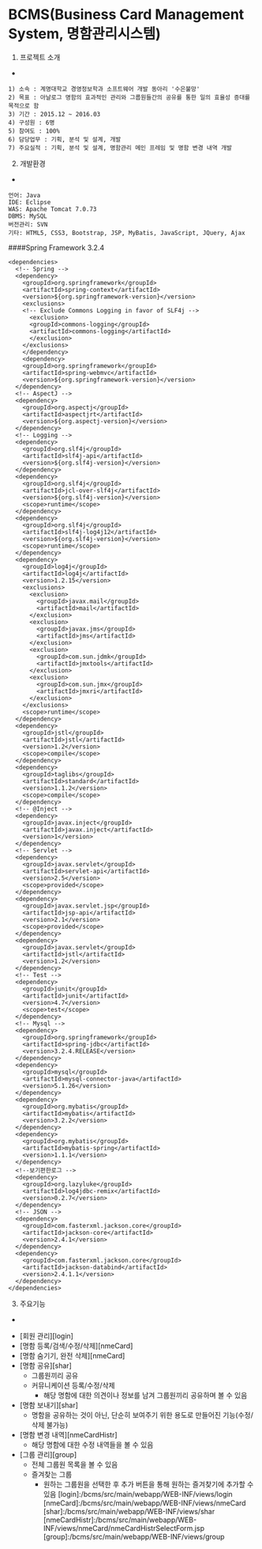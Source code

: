 BCMS(Business Card Management System, 명함관리시스템)
=

1. 프로젝트 소개
-

```
1) 소속 : 계명대학교 경영정보학과 소프트웨어 개발 동아리 '수은불망'
2) 목표 : 아날로그 명함의 효과적인 관리와 그룹원들간의 공유를 통한 일의 효율성 증대를 목적으로 함
3) 기간 : 2015.12 ~ 2016.03
4) 구성원 : 6명
5) 참여도 : 100%
6) 담당업무 : 기획, 분석 및 설계, 개발
7) 주요실적 : 기획, 분석 및 설계, 명함관리 메인 프레임 및 명함 변경 내역 개발
```

2. 개발환경
-

```
언어: Java
IDE: Eclipse
WAS: Apache Tomcat 7.0.73
DBMS: MySQL
버전관리: SVN
기타: HTML5, CSS3, Bootstrap, JSP, MyBatis, JavaScript, JQuery, Ajax
```
####Spring Framework 3.2.4
```
<dependencies>
  <!-- Spring -->
  <dependency>
    <groupId>org.springframework</groupId>
    <artifactId>spring-context</artifactId>
    <version>${org.springframework-version}</version>
    <exclusions>
    <!-- Exclude Commons Logging in favor of SLF4j -->
      <exclusion>
      <groupId>commons-logging</groupId>
      <artifactId>commons-logging</artifactId>
      </exclusion>
    </exclusions>
	</dependency>
	<dependency>
    <groupId>org.springframework</groupId>
    <artifactId>spring-webmvc</artifactId>
    <version>${org.springframework-version}</version>
  </dependency>				
  <!-- AspectJ -->
  <dependency>
    <groupId>org.aspectj</groupId>
    <artifactId>aspectjrt</artifactId>
    <version>${org.aspectj-version}</version>
  </dependency>			
  <!-- Logging -->
  <dependency>
    <groupId>org.slf4j</groupId>
    <artifactId>slf4j-api</artifactId>
    <version>${org.slf4j-version}</version>
  </dependency>
  <dependency>
    <groupId>org.slf4j</groupId>
    <artifactId>jcl-over-slf4j</artifactId>
    <version>${org.slf4j-version}</version>
    <scope>runtime</scope>
  </dependency>
  <dependency>
    <groupId>org.slf4j</groupId>
    <artifactId>slf4j-log4j12</artifactId>
    <version>${org.slf4j-version}</version>
    <scope>runtime</scope>
  </dependency>
  <dependency>
    <groupId>log4j</groupId>
    <artifactId>log4j</artifactId>
    <version>1.2.15</version>
    <exclusions>
      <exclusion>
        <groupId>javax.mail</groupId>
        <artifactId>mail</artifactId>
      </exclusion>
      <exclusion>
        <groupId>javax.jms</groupId>
        <artifactId>jms</artifactId>
      </exclusion>
      <exclusion>
        <groupId>com.sun.jdmk</groupId>
        <artifactId>jmxtools</artifactId>
      </exclusion>
      <exclusion>
        <groupId>com.sun.jmx</groupId>
        <artifactId>jmxri</artifactId>
      </exclusion>
    </exclusions>
    <scope>runtime</scope>
  </dependency>		
  <dependency>
    <groupId>jstl</groupId>
    <artifactId>jstl</artifactId>
    <version>1.2</version>
    <scope>compile</scope>
  </dependency>
  <dependency>
    <groupId>taglibs</groupId>
    <artifactId>standard</artifactId>
    <version>1.1.2</version>
    <scope>compile</scope>
  </dependency>
  <!-- @Inject -->
  <dependency>
    <groupId>javax.inject</groupId>
    <artifactId>javax.inject</artifactId>
    <version>1</version>
  </dependency>				
  <!-- Servlet -->
  <dependency>
    <groupId>javax.servlet</groupId>
    <artifactId>servlet-api</artifactId>
    <version>2.5</version>
    <scope>provided</scope>
  </dependency>
  <dependency>
    <groupId>javax.servlet.jsp</groupId>
    <artifactId>jsp-api</artifactId>
    <version>2.1</version>
    <scope>provided</scope>
  </dependency>
  <dependency>
    <groupId>javax.servlet</groupId>
    <artifactId>jstl</artifactId>
    <version>1.2</version>
  </dependency>	
  <!-- Test -->
  <dependency>
    <groupId>junit</groupId>
    <artifactId>junit</artifactId>
    <version>4.7</version>
    <scope>test</scope>
  </dependency>		
  <!-- Mysql -->
  <dependency>
    <groupId>org.springframework</groupId>
    <artifactId>spring-jdbc</artifactId>
    <version>3.2.4.RELEASE</version>
  </dependency>         
  <dependency>
    <groupId>mysql</groupId>
    <artifactId>mysql-connector-java</artifactId>
    <version>5.1.26</version>
  </dependency>    
  <dependency>
    <groupId>org.mybatis</groupId>
    <artifactId>mybatis</artifactId>
    <version>3.2.2</version>
  </dependency>	         
  <dependency>
    <groupId>org.mybatis</groupId>
    <artifactId>mybatis-spring</artifactId>
    <version>1.1.1</version>
  </dependency>		
  <!--보기편한로그 -->
  <dependency>
    <groupId>org.lazyluke</groupId>
    <artifactId>log4jdbc-remix</artifactId>
    <version>0.2.7</version>
  </dependency>
  <!-- JSON -->
  <dependency> 
    <groupId>com.fasterxml.jackson.core</groupId> 
    <artifactId>jackson-core</artifactId> 
    <version>2.4.1</version>
  </dependency> 
  <dependency> 
    <groupId>com.fasterxml.jackson.core</groupId> 
    <artifactId>jackson-databind</artifactId> 
    <version>2.4.1.1</version>
  </dependency>
</dependencies>
```
3. 주요기능
-
* [회원 관리][login]
* [명함 등록/검색/수정/삭제][nmeCard]
* [명함 숨기기, 완전 삭제][nmeCard]
* [명함 공유][shar]
	* 그룹원끼리 공유
	* 커뮤니케이션 등록/수정/삭제
		* 해당 명함에 대한 의견이나 정보를 남겨 그룹원끼리 공유하며 볼 수 있음
* [명함 보내기][shar]
	* 명함을 공유하는 것이 아닌, 단순히 보여주기 위한 용도로 만들어진 기능(수정/삭제 불가능)
* [명함 변경 내역][nmeCardHistr]
	* 해당 명함에 대한 수정 내역들을 볼 수 있음
* [그룹 관리][group]
	* 전체 그룹원 목록을 볼 수 있음
	* 즐겨찾는 그룹
		* 원하는 그룹원을 선택한 후 추가 버튼을 통해 원하는 즐겨찾기에 추가할 수 있음
[login]:/bcms/src/main/webapp/WEB-INF/views/login
[nmeCard]:/bcms/src/main/webapp/WEB-INF/views/nmeCard
[shar]:/bcms/src/main/webapp/WEB-INF/views/shar
[nmeCardHistr]:/bcms/src/main/webapp/WEB-INF/views/nmeCard/nmeCardHistrSelectForm.jsp
[group]:/bcms/src/main/webapp/WEB-INF/views/group
